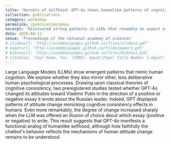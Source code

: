 ```yaml
---
title: "Kernels of Selfhood: GPT-4o shows humanlike patterns of cognitive consistency moderated by free choice"
collection: publications
category: workshop
permalink: /publication/pnas
excerpt: 'Discovered strong patterns in LLMs that resemble an aspect of deep human cognition'
date: 2025-04-11
venue: 'Proceedings of the national academy of sciences'
# slidesurl: 'http://academicpages.github.io/files/slides1.pdf'
# paperurl: 'http://academicpages.github.io/files/paper1.pdf'
# bibtexurl: 'http://academicpages.github.io/files/bibtex1.bib'
# citation: 'Your Name, You. (2009). &quot;Paper Title Number 1.&quot; <i>Journal 1</i>. 1(1).'
---
```

Large Language Models (LLMs) show emergent patterns that mimic human cognition. We explore whether they also mirror other, less deliberative human psychological processes. Drawing upon classical theories of cognitive consistency, two preregistered studies tested whether GPT-4o changed its attitudes toward Vladimir Putin in the direction of a positive or negative essay it wrote about the Russian leader. Indeed, GPT displayed patterns of attitude change mimicking cognitive consistency effects in humans. Even more remarkably, the degree of change increased sharply when the LLM was offered an illusion of choice about which essay (positive or negative) to write. This result suggests that GPT-4o manifests a functional analog of humanlike selfhood, although how faithfully the chatbot's behavior reflects the mechanisms of human attitude change remains to be understood.